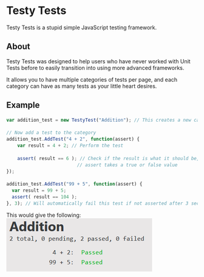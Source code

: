 # Testy Tests

Testy Tests is a stupid simple JavaScript testing framework.

## About
Testy Tests was designed to help users who have never worked with Unit Tests before to easily transition into using more advanced frameworks.

It allows you to have multiple categories of tests per page, and each category can have as many tests as your little heart desires.


## Example
```javascript
var addition_test = new TestyTest("Addition"); // This creates a new category

// Now add a test to the category
addition_test.AddTest("4 + 2", function(assert) {
    var result = 4 + 2; // Perform the test

    assert( result == 6 ); // Check if the result is what it should be,
                          // assert takes a true or false value
});

addition_test.AddTest("99 + 5", function(assert) {
  var result = 99 + 5;
  assert( result == 104 );
}, 3); // Will automatically fail this test if not asserted after 3 seconds
```
This would give the following:
![All tests passed](https://github.com/mwrouse/js-testy-test/blob/master/pictures/addition.png?raw=true)
